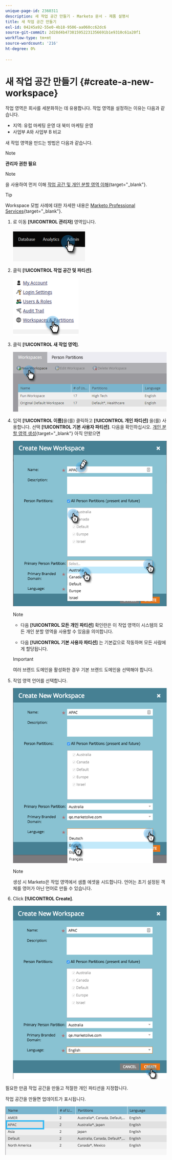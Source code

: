 ```yaml
---
unique-page-id: 2360311
description: 새 작업 공간 만들기 - Marketo 문서 - 제품 설명서
title: 새 작업 공간 만들기
exl-id: 04245a92-55e0-4b18-9506-aa060cc62dc6
source-git-commit: 2d28d4b473815952231356691b1e9310c61a20f1
workflow-type: tm+mt
source-wordcount: '216'
ht-degree: 0%

---
```


# 새 작업 공간 만들기 {#create-a-new-workspace}

작업 영역은 회사를 세분화하는 데 유용합니다. 작업 영역을 설정하는 이유는 다음과 같습니다.

* 지역: 유럽 마케팅 운영 대 북미 마케팅 운영
* 사업부 A와 사업부 B 비교

새 작업 영역을 만드는 방법은 다음과 같습니다.

>[!NOTE]
>
>**관리자 권한 필요**

>[!NOTE]
>
>을 사용하여 먼저 이해 [작업 공간 및 개인 분할 영역 이해](/help/marketo/product-docs/administration/workspaces-and-person-partitions/understanding-workspaces-and-person-partitions.md){target="_blank"}.

>[!TIP]
>
>Workspace 모범 사례에 대한 자세한 내용은 [Marketo Professional Services](https://business.adobe.com/products/marketo/services-support.html){target="_blank"}.

1. 로 이동 **[!UICONTROL 관리자]** 영역입니다.

   ![](assets/create-a-new-workspace-1.png)

1. 클릭 **[!UICONTROL 작업 공간 및 파티션]**.

   ![](assets/create-a-new-workspace-2.png)

1. 클릭 **[!UICONTROL 새 작업 영역]**.

   ![](assets/create-a-new-workspace-3.png)

1. 입력 **[!UICONTROL 이름]**&#x200B;을(를) 클릭하고 **[!UICONTROL 개인 파티션]** 을(를) 사용합니다. 선택 **[!UICONTROL 기본 사용자 파티션]**. 다음을 확인하십시오. [개인 분할 영역 생성](/help/marketo/product-docs/administration/workspaces-and-person-partitions/create-a-person-partition.md){target="_blank"} 아직 안왔으면

   ![](assets/create-a-new-workspace-4.png)

   >[!NOTE]
   >
   >* 다음 **[!UICONTROL 모든 개인 파티션]** 확인란은 이 작업 영역이 시스템의 모든 개인 분할 영역을 사용할 수 있음을 의미합니다.
   >
   >* 다음 **[!UICONTROL 기본 사용자 파티션]** 는 기본값으로 작동하며 모든 사람에게 할당됩니다.

   >[!IMPORTANT]
   >
   >여러 브랜드 도메인을 활성화한 경우 기본 브랜드 도메인을 선택해야 합니다.

1. 작업 영역 언어를 선택합니다.

   ![](assets/create-a-new-workspace-5.png)

   >[!NOTE]
   >
   >생성 시 Marketo은 작업 영역에서 샘플 에셋을 시드합니다. 언어는 초기 설정된 객체를 영어가 아닌 언어로 만들 수 있습니다.

1. Click **[!UICONTROL Create]**.

   ![](assets/create-a-new-workspace-6.png)

필요한 만큼 작업 공간을 만들고 적절한 개인 파티션을 지정합니다.

작업 공간을 만들면 업데이트가 표시됩니다.

![](assets/create-a-new-workspace-7.png)
